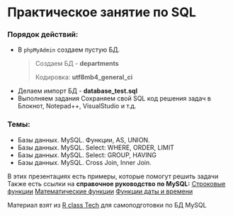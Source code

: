 # Практическое занятие по SQL

### Порядок действий:
* В `phpMyAdmin` создаем пустую БД.
    >Создаем БД  - **departments**
    >
    >Кодировка: **utf8mb4_general_ci**
* Делаем импорт БД - **database_test.sql**
* Выполняем задания
Сохраняем свой SQL код решения задач в Блокнот, Notepad++, VisualStudio и т.д.

### Темы:
- Базы данных. MySQL. Функции, AS, UNION.
- Базы данных. MySQL. Select: WHERE, ORDER, LIMIT
- Базы данных. MySQL. Select: GROUP, HAVING
- Базы данных. MySQL. Cross Join, Inner Join.

В этих презентациях есть примеры, которые помогут решить задачи
Также есть ссылки на **справочное руководство по MySQL:**
[Строковые функции](http://www.mysql.ru/docs/man/String_functions.html)
[Математические функции](http://www.mysql.ru/docs/man/Mathematical_functions.html)
[Функции даты и времени](http://www.mysql.ru/docs/man/Date_and_time_functions.html)

Материал взят из [R class Tech](https://www.youtube.com/@Rclass) для самоподготовки по БД MySQL
